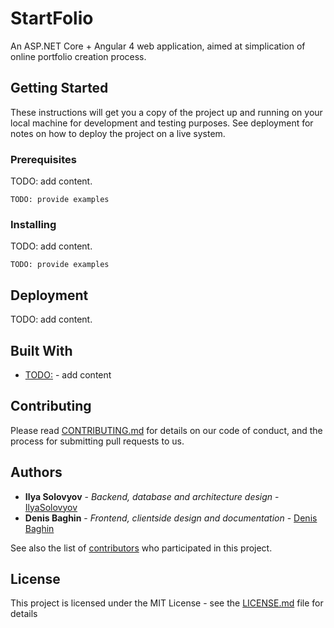 # StartFolio

An ASP.NET Core + Angular 4 web application, aimed at simplication of online portfolio creation process.

## Getting Started

These instructions will get you a copy of the project up and running on your local machine for development and testing purposes. See deployment for notes on how to deploy the project on a live system.

### Prerequisites

TODO: add content.


```
TODO: provide examples

```

### Installing

TODO: add content.


```
TODO: provide examples

```


## Deployment

TODO: add content.

## Built With

* [TODO:](http://www.dropwizard.io/1.0.2/docs/) - add content

## Contributing

Please read [CONTRIBUTING.md](https://gist.github.com/PurpleBooth/b24679402957c63ec426) for details on our code of conduct, and the process for submitting pull requests to us.


## Authors

* **Ilya Solovyov** - *Backend, database and architecture design* - [IlyaSolovyov](https://github.com/IlyaSolovyov)
* **Denis Baghin** - *Frontend, clientside design and documentation* - [Denis Baghin](https://github.com/Denis1697)

See also the list of [contributors](https://github.com/your/project/contributors) who participated in this project.

## License

This project is licensed under the MIT License - see the [LICENSE.md](LICENSE.md) file for details
